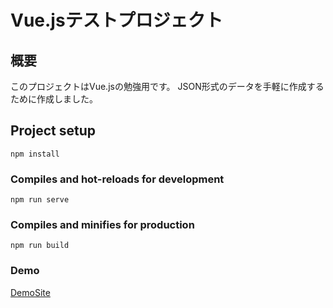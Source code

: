 # Vue.jsテストプロジェクト

## 概要
このプロジェクトはVue.jsの勉強用です。
JSON形式のデータを手軽に作成するために作成しました。

## Project setup
```
npm install
```

### Compiles and hot-reloads for development
```
npm run serve
```

### Compiles and minifies for production
```
npm run build
```
### Demo
[DemoSite](https://shimane-ishida.github.io/jsonTools/)